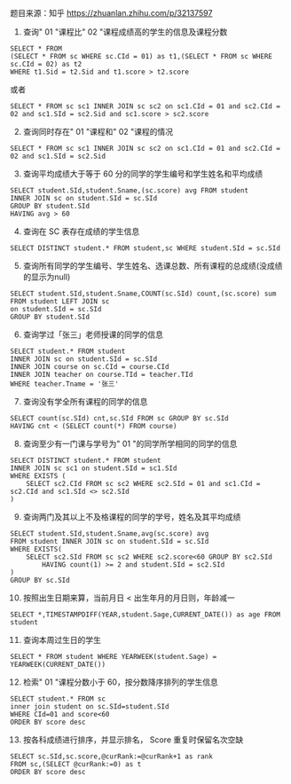 题目来源：知乎 https://zhuanlan.zhihu.com/p/32137597
1. 查询" 01 "课程比" 02 "课程成绩高的学生的信息及课程分数
```aidl
SELECT * FROM
(SELECT * FROM sc WHERE sc.CId = 01) as t1,(SELECT * FROM sc WHERE sc.CId = 02) as t2
WHERE t1.Sid = t2.Sid and t1.score > t2.score
```
或者
```aidl
SELECT * FROM sc sc1 INNER JOIN sc sc2 on sc1.CId = 01 and sc2.CId = 02 and sc1.SId = sc2.Sid and sc1.score > sc2.score
```
2. 查询同时存在" 01 "课程和" 02 "课程的情况
```aidl
SELECT * FROM sc sc1 INNER JOIN sc sc2 on sc1.CId = 01 and sc2.CId = 02 and sc1.SId = sc2.Sid
```
3. 查询平均成绩大于等于 60 分的同学的学生编号和学生姓名和平均成绩
```aidl
SELECT student.SId,student.Sname,(sc.score) avg FROM student
INNER JOIN sc on student.SId = sc.SId
GROUP BY student.SId
HAVING avg > 60
```

4. 查询在 SC 表存在成绩的学生信息
```aidl
SELECT DISTINCT student.* FROM student,sc WHERE student.SId = sc.SId
```

5. 查询所有同学的学生编号、学生姓名、选课总数、所有课程的总成绩(没成绩的显示为null)
```aidl
SELECT student.SId,student.Sname,COUNT(sc.SId) count,(sc.score) sum
FROM student LEFT JOIN sc 
on student.SId = sc.SId
GROUP BY student.SId
```

6. 查询学过「张三」老师授课的同学的信息
```aidl
SELECT student.* FROM student
INNER JOIN sc on student.SId = sc.SId
INNER JOIN course on sc.CId = course.CId
INNER JOIN teacher on course.TId = teacher.TId
WHERE teacher.Tname = '张三'
```

7. 查询没有学全所有课程的同学的信息
```aidl
SELECT count(sc.SId) cnt,sc.SId FROM sc GROUP BY sc.SId
HAVING cnt < (SELECT count(*) FROM course)
```

8. 查询至少有一门课与学号为" 01 "的同学所学相同的同学的信息
```mysql
SELECT DISTINCT student.* FROM student 
INNER JOIN sc sc1 on student.SId = sc1.SId
WHERE EXISTS (
	SELECT sc2.CId FROM sc sc2 WHERE sc2.SId = 01 and sc1.CId = sc2.CId and sc1.SId <> sc2.SId
)
```

9. 查询两门及其以上不及格课程的同学的学号，姓名及其平均成绩
```mysql
SELECT student.SId,student.Sname,avg(sc.score) avg
FROM student INNER JOIN sc on student.SId = sc.SId
WHERE EXISTS(
	SELECT sc2.SId FROM sc sc2 WHERE sc2.score<60 GROUP BY sc2.SId
		HAVING count(1) >= 2 and student.SId = sc2.SId
)
GROUP BY sc.SId
```

10. 按照出生日期来算，当前月日 < 出生年月的月日则，年龄减一
```mysql
SELECT *,TIMESTAMPDIFF(YEAR,student.Sage,CURRENT_DATE()) as age FROM student
```

11. 查询本周过生日的学生
```mysql
SELECT * FROM student WHERE YEARWEEK(student.Sage) = YEARWEEK(CURRENT_DATE())
```

12. 检索" 01 "课程分数小于 60，按分数降序排列的学生信息
```mysql
SELECT student.* FROM sc 
inner join student on sc.SId=student.SId 
WHERE CId=01 and score<60
ORDER BY score desc
```

13. 按各科成绩进行排序，并显示排名， Score 重复时保留名次空缺
```mysql
SELECT sc.SId,sc.score,@curRank:=@curRank+1 as rank 
FROM sc,(SELECT @curRank:=0) as t
ORDER BY score desc
```



